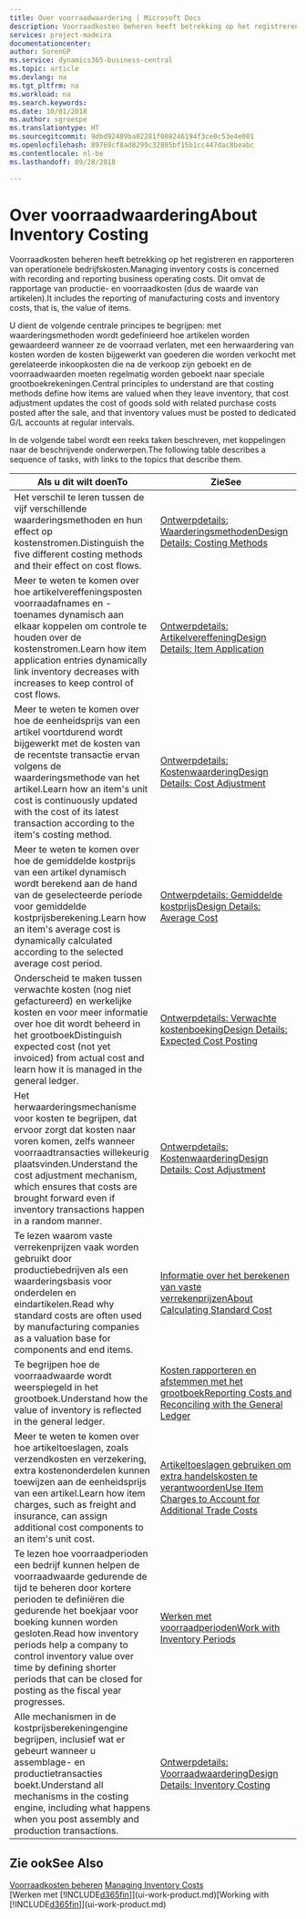 ```yaml
---
title: Over voorraadwaardering | Microsoft Docs
description: Voorraadkosten beheren heeft betrekking op het registreren en rapporteren van operationele bedrijfskosten. Dit omvat de rapportage van productie- en voorraadkosten (dus de waarde van artikelen).
services: project-madeira
documentationcenter: 
author: SorenGP
ms.service: dynamics365-business-central
ms.topic: article
ms.devlang: na
ms.tgt_pltfrm: na
ms.workload: na
ms.search.keywords: 
ms.date: 10/01/2018
ms.author: sgroespe
ms.translationtype: HT
ms.sourcegitcommit: 9dbd92409ba02281f008246194f3ce0c53e4e001
ms.openlocfilehash: 89769cf8ad8299c32805bf15b1cc447dac8beabc
ms.contentlocale: nl-be
ms.lasthandoff: 09/28/2018

---
```

# <a name="about-inventory-costing"></a><span data-ttu-id="de942-104">Over voorraadwaardering</span><span class="sxs-lookup"><span data-stu-id="de942-104">About Inventory Costing</span></span>
<span data-ttu-id="de942-105">Voorraadkosten beheren heeft betrekking op het registreren en rapporteren van operationele bedrijfskosten.</span><span class="sxs-lookup"><span data-stu-id="de942-105">Managing inventory costs is concerned with recording and reporting business operating costs.</span></span> <span data-ttu-id="de942-106">Dit omvat de rapportage van productie- en voorraadkosten (dus de waarde van artikelen).</span><span class="sxs-lookup"><span data-stu-id="de942-106">It includes the reporting of manufacturing costs and inventory costs, that is, the value of items.</span></span>  

 <span data-ttu-id="de942-107">U dient de volgende centrale principes te begrijpen: met waarderingsmethoden wordt gedefinieerd hoe artikelen worden gewaardeerd wanneer ze de voorraad verlaten, met een herwaardering van kosten worden de kosten bijgewerkt van goederen die worden verkocht met gerelateerde inkoopkosten die na de verkoop zijn geboekt en de voorraadwaarden moeten regelmatig worden geboekt naar speciale grootboekrekeningen.</span><span class="sxs-lookup"><span data-stu-id="de942-107">Central principles to understand are that costing methods define how items are valued when they leave inventory, that cost adjustment updates the cost of goods sold with related purchase costs posted after the sale, and that inventory values must be posted to dedicated G/L accounts at regular intervals.</span></span>  

 <span data-ttu-id="de942-108">In de volgende tabel wordt een reeks taken beschreven, met koppelingen naar de beschrijvende onderwerpen.</span><span class="sxs-lookup"><span data-stu-id="de942-108">The following table describes a sequence of tasks, with links to the topics that describe them.</span></span>   

|<span data-ttu-id="de942-109">**Als u dit wilt doen**</span><span class="sxs-lookup"><span data-stu-id="de942-109">**To**</span></span>|<span data-ttu-id="de942-110">**Zie**</span><span class="sxs-lookup"><span data-stu-id="de942-110">**See**</span></span>|  
|------------|-------------|  
|<span data-ttu-id="de942-111">Het verschil te leren tussen de vijf verschillende waarderingsmethoden en hun effect op kostenstromen.</span><span class="sxs-lookup"><span data-stu-id="de942-111">Distinguish the five different costing methods and their effect on cost flows.</span></span>|[<span data-ttu-id="de942-112">Ontwerpdetails: Waarderingsmethoden</span><span class="sxs-lookup"><span data-stu-id="de942-112">Design Details: Costing Methods</span></span>](design-details-costing-methods.md)|  
|<span data-ttu-id="de942-113">Meer te weten te komen over hoe artikelvereffeningsposten voorraadafnames en -toenames dynamisch aan elkaar koppelen om controle te houden over de kostenstromen.</span><span class="sxs-lookup"><span data-stu-id="de942-113">Learn how item application entries dynamically link inventory decreases with increases to keep control of cost flows.</span></span>|[<span data-ttu-id="de942-114">Ontwerpdetails: Artikelvereffening</span><span class="sxs-lookup"><span data-stu-id="de942-114">Design Details: Item Application</span></span>](design-details-item-application.md)|  
|<span data-ttu-id="de942-115">Meer te weten te komen over hoe de eenheidsprijs van een artikel voortdurend wordt bijgewerkt met de kosten van de recentste transactie ervan volgens de waarderingsmethode van het artikel.</span><span class="sxs-lookup"><span data-stu-id="de942-115">Learn how an item's unit cost is continuously updated with the cost of its latest transaction according to the item's costing method.</span></span>|[<span data-ttu-id="de942-116">Ontwerpdetails: Kostenwaardering</span><span class="sxs-lookup"><span data-stu-id="de942-116">Design Details: Cost Adjustment</span></span>](design-details-cost-adjustment.md)|  
|<span data-ttu-id="de942-117">Meer te weten te komen over hoe de gemiddelde kostprijs van een artikel dynamisch wordt berekend aan de hand van de geselecteerde periode voor gemiddelde kostprijsberekening.</span><span class="sxs-lookup"><span data-stu-id="de942-117">Learn how an item's average cost is dynamically calculated according to the selected average cost period.</span></span>|[<span data-ttu-id="de942-118">Ontwerpdetails: Gemiddelde kostprijs</span><span class="sxs-lookup"><span data-stu-id="de942-118">Design Details: Average Cost</span></span>](design-details-average-cost.md)|  
|<span data-ttu-id="de942-119">Onderscheid te maken tussen verwachte kosten (nog niet gefactureerd) en werkelijke kosten en voor meer informatie over hoe dit wordt beheerd in het grootboek</span><span class="sxs-lookup"><span data-stu-id="de942-119">Distinguish expected cost (not yet invoiced) from actual cost and learn how it is managed in the general ledger.</span></span>|[<span data-ttu-id="de942-120">Ontwerpdetails: Verwachte kostenboeking</span><span class="sxs-lookup"><span data-stu-id="de942-120">Design Details: Expected Cost Posting</span></span>](design-details-expected-cost-posting.md)|  
|<span data-ttu-id="de942-121">Het herwaarderingsmechanisme voor kosten te begrijpen, dat ervoor zorgt dat kosten naar voren komen, zelfs wanneer voorraadtransacties willekeurig plaatsvinden.</span><span class="sxs-lookup"><span data-stu-id="de942-121">Understand the cost adjustment mechanism, which ensures that costs are brought forward even if inventory transactions happen in a random manner.</span></span>|[<span data-ttu-id="de942-122">Ontwerpdetails: Kostenwaardering</span><span class="sxs-lookup"><span data-stu-id="de942-122">Design Details: Cost Adjustment</span></span>](design-details-cost-adjustment.md)|  
|<span data-ttu-id="de942-123">Te lezen waarom vaste verrekenprijzen vaak worden gebruikt door productiebedrijven als een waarderingsbasis voor onderdelen en eindartikelen.</span><span class="sxs-lookup"><span data-stu-id="de942-123">Read why standard costs are often used by manufacturing companies as a valuation base for components and end items.</span></span>|[<span data-ttu-id="de942-124">Informatie over het berekenen van vaste verrekenprijzen</span><span class="sxs-lookup"><span data-stu-id="de942-124">About Calculating Standard Cost</span></span>](finance-about-calculating-standard-cost.md)|  
|<span data-ttu-id="de942-125">Te begrijpen hoe de voorraadwaarde wordt weerspiegeld in het grootboek.</span><span class="sxs-lookup"><span data-stu-id="de942-125">Understand how the value of inventory is reflected in the general ledger.</span></span>|[<span data-ttu-id="de942-126">Kosten rapporteren en afstemmen met het grootboek</span><span class="sxs-lookup"><span data-stu-id="de942-126">Reporting Costs and Reconciling with the General Ledger</span></span>](finance-report-costs-and-reconcile-with-the-general-ledger.md)|  
|<span data-ttu-id="de942-127">Meer te weten te komen over hoe artikeltoeslagen, zoals verzendkosten en verzekering, extra kostenonderdelen kunnen toewijzen aan de eenheidsprijs van een artikel.</span><span class="sxs-lookup"><span data-stu-id="de942-127">Learn how item charges, such as freight and insurance, can assign additional cost components to an item's unit cost.</span></span>|[<span data-ttu-id="de942-128">Artikeltoeslagen gebruiken om extra handelskosten te verantwoorden</span><span class="sxs-lookup"><span data-stu-id="de942-128">Use Item Charges to Account for Additional Trade Costs</span></span>](payables-how-assign-item-charges.md)|  
|<span data-ttu-id="de942-129">Te lezen hoe voorraadperioden een bedrijf kunnen helpen de voorraadwaarde gedurende de tijd te beheren door kortere perioden te definiëren die gedurende het boekjaar voor boeking kunnen worden gesloten.</span><span class="sxs-lookup"><span data-stu-id="de942-129">Read how inventory periods help a company to control inventory value over time by defining shorter periods that can be closed for posting as the fiscal year progresses.</span></span>|[<span data-ttu-id="de942-130">Werken met voorraadperioden</span><span class="sxs-lookup"><span data-stu-id="de942-130">Work with Inventory Periods</span></span>](finance-how-to-work-with-inventory-periods.md)|  
|<span data-ttu-id="de942-131">Alle mechanismen in de kostprijsberekeningengine begrijpen, inclusief wat er gebeurt wanneer u assemblage- en productietransacties boekt.</span><span class="sxs-lookup"><span data-stu-id="de942-131">Understand all mechanisms in the costing engine, including what happens when you post assembly and production transactions.</span></span>|[<span data-ttu-id="de942-132">Ontwerpdetails: Voorraadwaardering</span><span class="sxs-lookup"><span data-stu-id="de942-132">Design Details: Inventory Costing</span></span>](design-details-inventory-costing.md)|

## <a name="see-also"></a><span data-ttu-id="de942-133">Zie ook</span><span class="sxs-lookup"><span data-stu-id="de942-133">See Also</span></span>
<span data-ttu-id="de942-134">[Voorraadkosten beheren](finance-manage-inventory-costs.md)  </span><span class="sxs-lookup"><span data-stu-id="de942-134">[Managing Inventory Costs](finance-manage-inventory-costs.md)  </span></span>  
<span data-ttu-id="de942-135">[Werken met [!INCLUDE[d365fin](includes/d365fin_md.md)]](ui-work-product.md)</span><span class="sxs-lookup"><span data-stu-id="de942-135">[Working with [!INCLUDE[d365fin](includes/d365fin_md.md)]](ui-work-product.md)</span></span>

